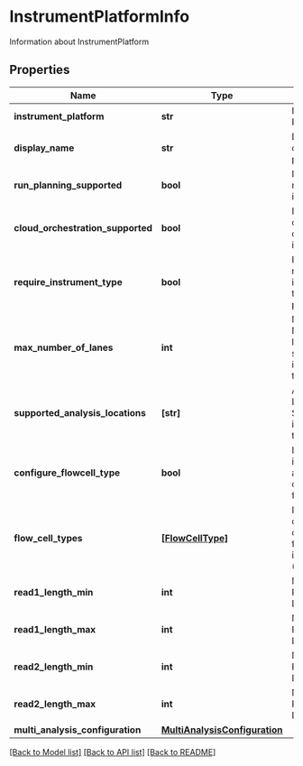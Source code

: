 # InstrumentPlatformInfo

Information about InstrumentPlatform

## Properties
Name | Type | Description | Notes
------------ | ------------- | ------------- | -------------
**instrument_platform** | **str** | Instrument Platform | [optional] 
**display_name** | **str** | Display name of instrument platform | [optional] 
**run_planning_supported** | **bool** | Indicate if run planning is supported | [optional] 
**cloud_orchestration_supported** | **bool** | Indicate if cloud orchestration is supported | [optional] 
**require_instrument_type** | **bool** | Indicate if require instrument type for planned run | [optional] 
**max_number_of_lanes** | **int** | Maximum Number of lanes supported by instrument type/platform | [optional] 
**supported_analysis_locations** | **[str]** | Analysis Location Supported by instrument type/platform | [optional] 
**configure_flowcell_type** | **bool** | Indicate if instrument allow configuring flow cell type | [optional] 
**flow_cell_types** | [**[FlowCellType]**](FlowCellType.md) | Indicate flow cell configuration for instrument (Optional) | [optional] 
**read1_length_min** | **int** | Minimum Read 1 Length | [optional] 
**read1_length_max** | **int** | Maximum Read 1 Length | [optional] 
**read2_length_min** | **int** | Minimum Read 2 Length | [optional] 
**read2_length_max** | **int** | Maximum Read 2 Length | [optional] 
**multi_analysis_configuration** | [**MultiAnalysisConfiguration**](MultiAnalysisConfiguration.md) |  | [optional] 

[[Back to Model list]](../README.md#documentation-for-models) [[Back to API list]](../README.md#documentation-for-api-endpoints) [[Back to README]](../README.md)


